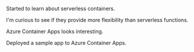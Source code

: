 Started to learn about serverless containers.

I'm curious to see if they provide more flexibility than serverless functions.

Azure Container Apps looks interesting.

Deployed a sample app to Azure Container Apps.
